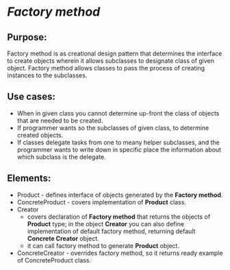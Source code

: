 # ***Factory method***

## Purpose:
Factory method is as creational design pattern that determines the interface to create objects wherein it allows subclasses to designate class of given object.
Factory method allows classes to pass the process of creating instances to the subclasses.


## Use cases:
- When in given class you cannot determine up-front the class of objects that are needed to be created.
- If programmer wants so the subclasses of given class, to determine created objects.
- If classes delegate tasks from one to meany helper subclasses, and the programmer wants to write down in specific place the information about which subclass is the delegate.

## Elements:
- Product - defines interface of objects generated by the __Factory method__.
- ConcreteProduct - covers implementation of __Product__ class.
- Creator  
  - covers declaration of __Factory method__ that returns the objects of __Product__ type; in the object __Creator__ you can also define implementation of default factory method, returning default __Concrete Creator__ object.
  - it can call factory method to generate __Product__ object.
- ConcreteCreator - overrides factory method, so it returns ready example of ConcreteProduct class.
